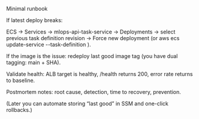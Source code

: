 Minimal runbook 

If latest deploy breaks:

ECS → Services → mlops-api-task-service → Deployments → select previous task definition revision → Force new deployment (or aws ecs update-service --task-definition <old-arn>).

If the image is the issue: redeploy last good image tag (you have dual tagging: main + SHA).

Validate health: ALB target is healthy, /health returns 200, error rate returns to baseline.

Postmortem notes: root cause, detection, time to recovery, prevention.

(Later you can automate storing “last good” in SSM and one-click rollbacks.)